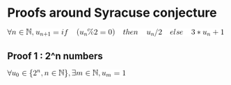 
Proofs around Syracuse conjecture
==========

<img src="https://raw.githubusercontent.com/ClemC/ProofsSyracuseConjecture/master/image/syr.gif" alt="Proofs around Syracuse conjecture" />


## Proof 1 : 2^n numbers

<img src="https://raw.githubusercontent.com/ClemC/ProofsSyracuseConjecture/master/image/p1.gif" alt="Proof 1" />